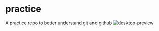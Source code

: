 # practice
A practice repo to better understand git and github
![desktop-preview](https://user-images.githubusercontent.com/102330014/211428680-2497299c-83ff-48e4-9aed-5e7e47c068a6.jpg)
